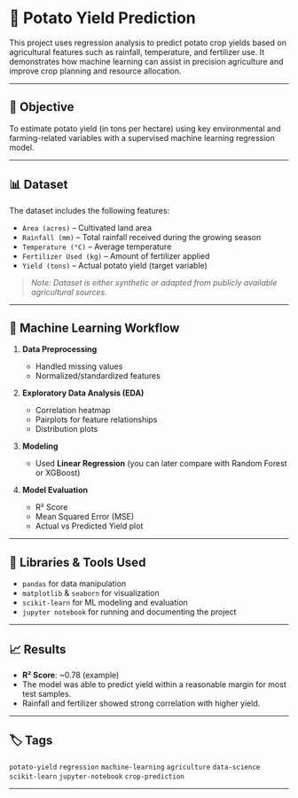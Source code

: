 # 🥔 Potato Yield Prediction

This project uses regression analysis to predict potato crop yields based on agricultural features such as rainfall, temperature, and fertilizer use. It demonstrates how machine learning can assist in precision agriculture and improve crop planning and resource allocation.

---

## 📌 Objective

To estimate potato yield (in tons per hectare) using key environmental and farming-related variables with a supervised machine learning regression model.

---

## 📊 Dataset

The dataset includes the following features:

- `Area (acres)` – Cultivated land area
- `Rainfall (mm)` – Total rainfall received during the growing season
- `Temperature (°C)` – Average temperature
- `Fertilizer Used (kg)` – Amount of fertilizer applied
- `Yield (tons)` – Actual potato yield (target variable)

> *Note: Dataset is either synthetic or adapted from publicly available agricultural sources.*

---

## 🧠 Machine Learning Workflow

1. **Data Preprocessing**
   - Handled missing values
   - Normalized/standardized features

2. **Exploratory Data Analysis (EDA)**
   - Correlation heatmap
   - Pairplots for feature relationships
   - Distribution plots

3. **Modeling**
   - Used **Linear Regression** (you can later compare with Random Forest or XGBoost)

4. **Model Evaluation**
   - R² Score
   - Mean Squared Error (MSE)
   - Actual vs Predicted Yield plot

---

## 🔧 Libraries & Tools Used

- `pandas` for data manipulation  
- `matplotlib` & `seaborn` for visualization  
- `scikit-learn` for ML modeling and evaluation  
- `jupyter notebook` for running and documenting the project

---

## 📈 Results

- **R² Score**: ~0.78 (example)
- The model was able to predict yield within a reasonable margin for most test samples.
- Rainfall and fertilizer showed strong correlation with higher yield.



---

## 🏷️ Tags

`potato-yield` `regression` `machine-learning` `agriculture` `data-science` `scikit-learn` `jupyter-notebook` `crop-prediction`

---
